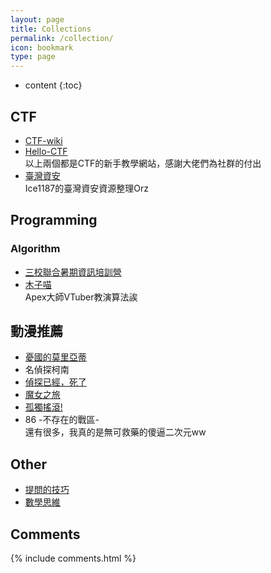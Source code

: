```yaml
---
layout: page
title: Collections
permalink: /collection/
icon: bookmark
type: page
---
```


* content
{:toc}

## CTF
* [CTF-wiki](https://github.com/ctf-wiki/ctf-wiki)
* [Hello-CTF](https://github.com/ProbiusOfficial/Hello-CTF) <br>
以上兩個都是CTF的新手教學網站，感謝大佬們為社群的付出<br>
* [臺灣資安](https://github.com/Ice1187/TW-Security-and-CTF-Resource) <br>
Ice1187的臺灣資安資源整理Orz

## Programming
### Algorithm
* [三校聯合暑期資訊培訓營](https://youtube.com/playlist?list=PL_815psSzw1FATzqwJdWaWJHGcH4F6DUz&si=DfG64T1q4hHnpe6H)<br>
* [木子喵](https://space.bilibili.com/27735697/channel/collectiondetail?sid=351108&ctype=0)<br>
Apex大師VTuber教演算法誒<br>

## 動漫推薦
* [憂國的莫里亞蒂](https://youtube.com/playlist?list=PL12UaAf_xzfrpcYrSWfrrDUEtP-ns5OOk&si=MXEHZkW4r4iJjEjI)
* 名偵探柯南
* [偵探已經，死了](https://www.youtube.com/playlist?list=PL12UaAf_xzfp0f8RDbNihOUa460MOzmUJ)
* [魔女之旅](https://youtube.com/playlist?list=PL12UaAf_xzfppH-Grf8YA6mXn6_9nHkrK&si=igvP5ltcvQ6dS1ME)
* [孤獨搖滾!](https://ani.gamer.com.tw/animeVideo.php?sn=31599)
* 86 -不存在的戰區- <br>
還有很多，我真的是無可救藥的傻逼二次元ww<br>

## Other
* [提問的技巧](https://github.com/ryanhanwu/How-To-Ask-Questions-The-Smart-Way)
* [數學思維](https://www.youtube.com/watch?v=kZTKuMBJP7Y&list=LL&index=41&t=625s&ab_channel=TheRoyalInstitution)


## Comments

{% include comments.html %}
